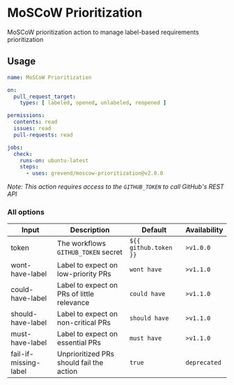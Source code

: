 # MoSCoW Prioritization

MoSCoW prioritization action to manage label-based requirements prioritization

## Usage

```yml
name: MoSCoW Prioritization

on:
  pull_request_target:
    types: [ labeled, opened, unlabeled, reopened ]

permissions:
  contents: read
  issues: read
  pull-requests: read

jobs:
  check:
    runs-on: ubuntu-latest
    steps:
      - uses: grevend/moscow-prioritization@v2.0.0
```

_Note: This action requires access to the `GITHUB_TOKEN` to call GitHub's REST API_

### All options

Input | Description | Default | Availability
--- | --- | --- | ---
token | The workflows `GITHUB_TOKEN` secret | `${{ github.token }}` | `>v1.0.0`
wont-have-label | Label to expect on low-priority PRs | `wont have` | `>v1.1.0`
could-have-label | Label to expect on PRs of little relevance | `could have` | `>v1.1.0`
should-have-label | Label to expect on non-critical PRs | `should have` | `>v1.1.0`
must-have-label | Label to expect on essential PRs | `must have` | `>v1.1.0`
fail-if-missing-label | Unprioritized PRs should fail the action | `true` | `deprecated`
